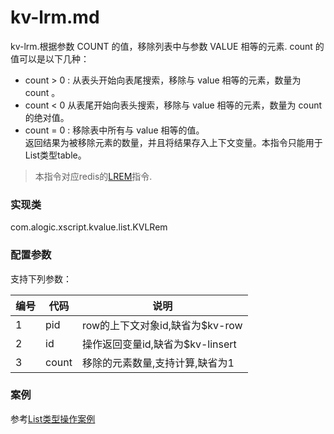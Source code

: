 kv-lrm.md
=======

kv-lrm.根据参数 COUNT 的值，移除列表中与参数 VALUE 相等的元素.
count 的值可以是以下几种：
* count > 0 : 从表头开始向表尾搜索，移除与 value 相等的元素，数量为 count 。
* count < 0  从表尾开始向表头搜索，移除与 value 相等的元素，数量为 count 的绝对值。
* count = 0 : 移除表中所有与 value 相等的值。  
返回结果为被移除元素的数量，并且将结果存入上下文变量。本指令只能用于List类型table。

> 本指令对应redis的[LREM](http://redis.io/commands/lrem)指令.

### 实现类

com.alogic.xscript.kvalue.list.KVLRem

### 配置参数

支持下列参数：

| 编号 | 代码 | 说明 |
| ---- | ---- | ---- |
| 1 | pid | row的上下文对象id,缺省为$kv-row |
| 2 | id | 操作返回变量id,缺省为$kv-linsert |
| 3 | count | 移除的元素数量,支持计算,缺省为1|


### 案例

参考[List类型操作案例](case.list.md)